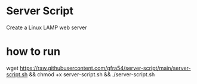 # Server Script
Create a Linux LAMP web server

# how to run 

wget https://raw.githubusercontent.com/gfra54/server-script/main/server-script.sh && chmod +x server-script.sh && ./server-script.sh
